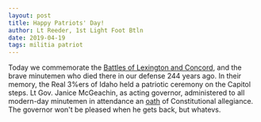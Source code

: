 ```yaml
---
layout: post
title: Happy Patriots' Day!
author: Lt Reeder, 1st Light Foot Btln
date: 2019-04-19
tags: militia patriot
---
```


Today we commemorate the [Battles of Lexington and Concord][battles], and the
brave minutemen who died there in our defense 244 years ago. In their memory,
the Real 3%ers of Idaho held a patriotic ceremony on the Capitol steps. Lt Gov.
Janice McGeachin, as acting governor, administered to all modern-day minutemen
in attendance an [oath][oath] of Constitutional allegiance. The governor won't
be pleased when he gets back, but whatevs.


[battles]: https://en.wikipedia.org/wiki/Battles_of_Lexington_and_Concord
[oath]:    https://youtu.be/CQCEeK4B1j8
